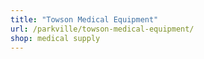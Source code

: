 ```yaml
---
title: "Towson Medical Equipment"
url: /parkville/towson-medical-equipment/
shop: medical supply
---
```

